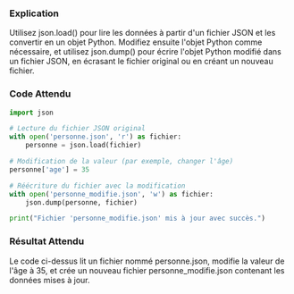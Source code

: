 ### Explication

Utilisez json.load() pour lire les données à partir d'un fichier JSON et les convertir en un objet Python. Modifiez ensuite l'objet Python comme nécessaire, et utilisez json.dump() pour écrire l'objet Python modifié dans un fichier JSON, en écrasant le fichier original ou en créant un nouveau fichier.

### Code Attendu

```python
import json

# Lecture du fichier JSON original
with open('personne.json', 'r') as fichier:
    personne = json.load(fichier)

# Modification de la valeur (par exemple, changer l'âge)
personne['age'] = 35

# Réécriture du fichier avec la modification
with open('personne_modifie.json', 'w') as fichier:
    json.dump(personne, fichier)

print("Fichier 'personne_modifie.json' mis à jour avec succès.")
```

### Résultat Attendu

Le code ci-dessus lit un fichier nommé personne.json, modifie la valeur de l'âge à 35, et crée un nouveau fichier personne_modifie.json contenant les données mises à jour.